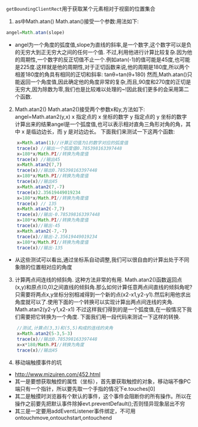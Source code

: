 `getBoundingClientRect`用于获取某个元素相对于视窗的位置集合

1. as中Math.atan()
Math.atan()接受一个参数:用法如下:
```js
angel=Math.atan(slope) 
```
* angel为一个角度的弧度值,slope为直线的斜率,是一个数字,这个数字可以是负的无穷大到正无穷大之间的任何一个值.
不过,利用他进行计算比较复杂.因为他的周期性,一个数字的反正切值不止一个.例如atan(-1)的值可能是45度,也可能是225度.这样就是他的周期性,对于正切函数来说,他的周期是180度,所以两个相差180度的角具有相同的正切和斜率:
tanθ=tan(θ+180)
然而,Math.atan()只能返回一个角度值,因此确定他的角度非常的复杂,而且,90度和270度的正切是无穷大,因为除数为零,我们也是比较难以处理的~!因此我们更多的会采用第二个函数.

2. Math.atan2()
Math.atan2()接受两个参数x和y,方法如下:
angel=Math.atan2(y,x)
x 指定点的 x 坐标的数字
y 指定点的 y 坐标的数字
计算出来的结果angel是一个弧度值,也可以表示相对直角三角形对角的角，其中 x 是临边边长，而 y 是对边边长。 
下面我们来测试一下这两个函数:
```js
    x=Math.atan(1)//计算正切值为1的数字对应的弧度值
    trace(x) //输出一个弧度值0.785398163397448
    x=180*x/Math.PI//转换为角度值
    trace(x) //输出45
    x=Math.atan2(7,7)
    trace(x)//输出0.785398163397448
    x=180*x/Math.PI//转换为角度值
    trace(x)//输出45
    x=Math.atan2(7,-7)
    trace(x)2.35619449019234
    x=180*x/Math.PI//转换为角度值
    trace(x) // 135
    x=Math.atan2(-7,7)
    trace(x)//输出-0.785398163397448
    x=180*x/Math.PI//转换为角度值
    trace(x)//输出-45
    x=Math.atan2(-7,-7)
    trace(x)//输出-2.35619449019234
    x=180*x/Math.PI//转换为角度值
    trace(x)//输出-135
```
* 从这些测试可以看出,通过坐标系自动调整,我们可以很自由的计算出处于不同象限的位置相对应的角度

3. 计算两点间连线的倾斜角.
这种方法非常的有用.
Math.atan2()函数返回点(x,y)和原点(0,0)之间直线的倾斜角.那么如何计算任意两点间直线的倾斜角呢?只需要将两点x,y坐标分别相减得到一个新的点(x2-x1,y2-y1).然后利用他求出角度就可以了.使用下面的一个转换可以实现计算出两点间连线的夹角.
Math.atan2(y2-y1,x2-x1)
不过这样我们得到的是一个弧度值,在一般情况下我们需要把它转换为一个角度.
下面我们用一段代码来测试一下这样的转换.
```js
    //测试,计算点(3,3)和(5,5)构成的连线的夹角
    x=Math.atan2(5-3,5-3)
    trace(x)//输出0.785398163397448
    x=x*180/Math.PI//转换为角度
    trace(x)//输出45
```

4. 移动端触摸事件的坑
* http://www.mizuiren.com/452.html
* 其一是要想获取触控的属性（坐标），首先要获取触控的对象，移动端不像PC端只有一个指针，所以要先取一个手指的情况下e.touches[0]
* 其二是触摸时浏览器有个默认的事件，这个事件会阻断你的所有操作。所以在操作之前要先把默认事件除掉evt.preventDefault();否则怪异现象层出不穷
* 其三是一定要用addEventListener事件绑定，不可用ontouchmove,ontouchstart,ontouchend